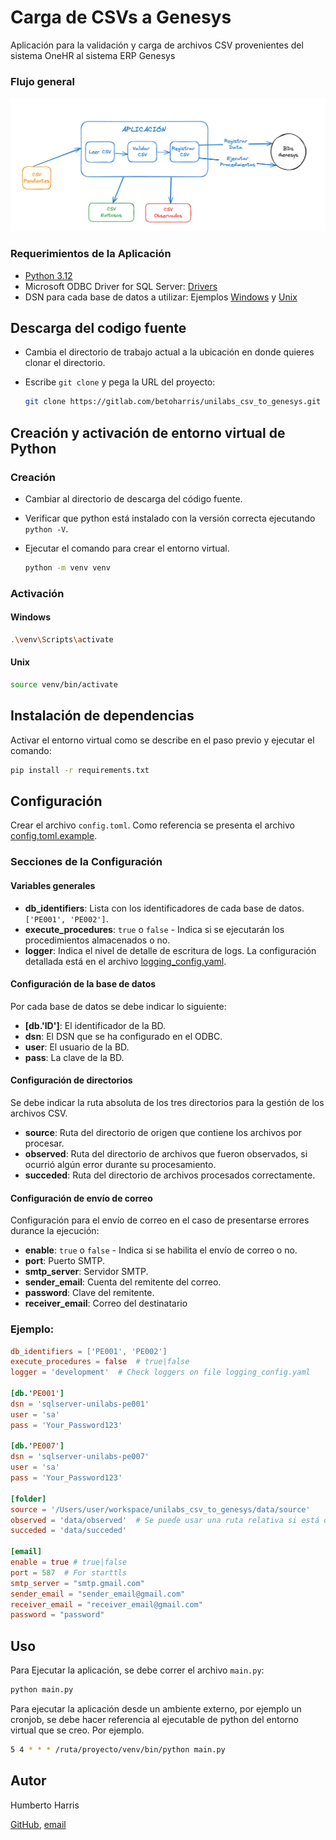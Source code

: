 # Carga de CSVs a Genesys

Aplicación para la validación y carga de archivos CSV provenientes del sistema OneHR al sistema ERP Genesys

### Flujo general

![img.png](flujo-general.png)

### Requerimientos de la Aplicación

* [Python 3.12](https://www.python.org/downloads/)
* Microsoft ODBC Driver for SQL
  Server: [Drivers](https://learn.microsoft.com/en-us/sql/connect/odbc/microsoft-odbc-driver-for-sql-server?view=sql-server-ver16)
* DSN para cada base de datos a utilizar: Ejemplos [Windows](https://www.youtube.com/watch?v=61BzALfuvLQ&t=1s)
  y [Unix](https://www.youtube.com/watch?v=id0GX4sXnyI)

## Descarga del codigo fuente

- Cambia el directorio de trabajo actual a la ubicación en donde quieres clonar el directorio.
- Escribe `git clone` y pega la URL del proyecto:

    ```bash 
    git clone https://gitlab.com/betoharris/unilabs_csv_to_genesys.git
    ```

## Creación y activación de entorno virtual de Python

### Creación

* Cambiar al directorio de descarga del código fuente.
* Verificar que python está instalado con la versión correcta ejecutando `python -V`.
* Ejecutar el comando para crear el entorno virtual.

    ```bash
    python -m venv venv
    ```

### Activación

#### Windows

```bash
.\venv\Scripts\activate
```

#### Unix

```bash
source venv/bin/activate
```

## Instalación de dependencias

Activar el entorno virtual como se describe en el paso previo y ejecutar el comando:

```bash
pip install -r requirements.txt
```

## Configuración

Crear el archivo `config.toml`. Como referencia se presenta el archivo [config.toml.example](config.toml.example).

### Secciones de la Configuración

#### Variables generales

* **db_identifiers**: Lista con los identificadores de cada base de datos. `['PE001', 'PE002']`.
* **execute_procedures**: `true` o `false` - Indica si se ejecutarán los procedimientos almacenados o no.
* **logger**: Indica el nivel de detalle de escritura de logs. La configuración detallada está en el archivo
  [logging_config.yaml](logging_config.yaml).

#### Configuración de la base de datos

Por cada base de datos se debe indicar lo siguiente:

* **[db.'ID']**: El identificador de la BD.
* **dsn**: El DSN que se ha configurado en el ODBC.
* **user**: El usuario de la BD.
* **pass**: La clave de la BD.

#### Configuración de directorios

Se debe indicar la ruta absoluta de los tres directorios para la gestión de los archivos CSV.

* **source**: Ruta del directorio de origen que contiene los archivos por procesar.
* **observed**: Ruta del directorio de archivos que fueron observados, si ocurrió algún error durante su procesamiento.
* **succeded**: Ruta del directorio de archivos procesados correctamente.

#### Configuración de envío de correo

Configuración para el envío de correo en el caso de presentarse errores durance la ejecución:

* **enable**: `true` o `false` - Indica si se habilita el envío de correo o no.
* **port**: Puerto SMTP.
* **smtp_server**: Servidor SMTP.
* **sender_email**: Cuenta del remitente del correo.
* **password**: Clave del remitente.
* **receiver_email**: Correo del destinatario

### Ejemplo:

```toml
db_identifiers = ['PE001', 'PE002']
execute_procedures = false  # true|false
logger = 'development'  # Check loggers on file logging_config.yaml

[db.'PE001']
dsn = 'sqlserver-unilabs-pe001'
user = 'sa'
pass = 'Your_Password123'

[db.'PE007']
dsn = 'sqlserver-unilabs-pe007'
user = 'sa'
pass = 'Your_Password123'

[folder]
source = '/Users/user/workspace/unilabs_csv_to_genesys/data/source'
observed = 'data/observed'  # Se puede usar una ruta relativa si está dentro del proyecto
succeded = 'data/succeded'

[email]
enable = true # true|false
port = 587  # For starttls
smtp_server = "smtp.gmail.com"
sender_email = "sender_email@gmail.com"
receiver_email = "receiver_email@gmail.com"
password = "password"
```

## Uso

Para Ejecutar la aplicación, se debe correr el archivo `main.py`:

```bash
python main.py
```

Para ejecutar la aplicación desde un ambiente externo, por ejemplo un cronjob, se debe hacer referencia al ejecutable de
python del entorno virtual que se creo. Por ejemplo.

```bash
5 4 * * * /ruta/proyecto/venv/bin/python main.py
```

## Autor

Humberto Harris 

[GitHub](https://github.com/hharrisd), [email](mailto:harrisduque@gmail.com)

